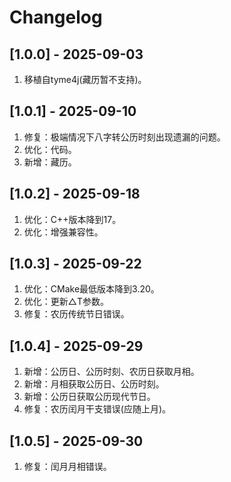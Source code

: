 # Changelog

## [1.0.0] - 2025-09-03
1. 移植自tyme4j(藏历暂不支持)。

## [1.0.1] - 2025-09-10
1. 修复：极端情况下八字转公历时刻出现遗漏的问题。
2. 优化：代码。
3. 新增：藏历。

## [1.0.2] - 2025-09-18
1. 优化：C++版本降到17。
2. 优化：增强兼容性。

## [1.0.3] - 2025-09-22
1. 优化：CMake最低版本降到3.20。
2. 优化：更新△T参数。
3. 修复：农历传统节日错误。

## [1.0.4] - 2025-09-29
1. 新增：公历日、公历时刻、农历日获取月相。
2. 新增：月相获取公历日、公历时刻。
3. 新增：公历日获取公历现代节日。
4. 修复：农历闰月干支错误(应随上月)。

## [1.0.5] - 2025-09-30
1. 修复：闰月月相错误。
